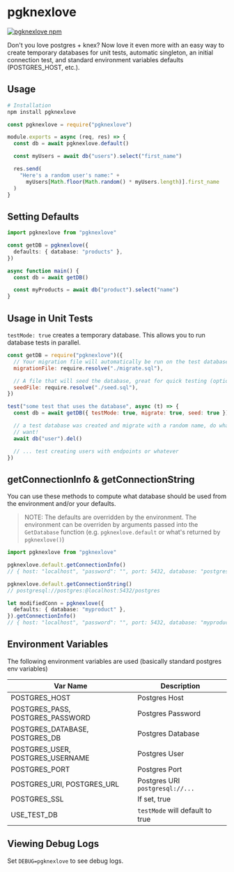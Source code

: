 # pgknexlove

[![pgknexlove npm](https://badge.fury.io/js/pgknexlove.svg)](https://www.npmjs.com/package/pgknexlove)

Don't you love postgres + knex? Now love it even more with an easy way to create
temporary databases for unit tests, automatic singleton, an initial connection test,
and standard environment variables defaults (POSTGRES_HOST, etc.).

## Usage

```bash
# Installation
npm install pgknexlove
```

```javascript
const pgknexlove = require("pgknexlove")

module.exports = async (req, res) => {
  const db = await pgknexlove.default()

  const myUsers = await db("users").select("first_name")

  res.send(
    "Here's a random user's name:" +
      myUsers[Math.floor(Math.random() * myUsers.length)].first_name
  )
}
```

## Setting Defaults

```ts
import pgknexlove from "pgknexlove"

const getDB = pgknexlove({
  defaults: { database: "products" },
})

async function main() {
  const db = await getDB()

  const myProducts = await db("product").select("name")
}
```

## Usage in Unit Tests

`testMode: true` creates a temporary database. This allows you to run database
tests in parallel.

```javascript
const getDB = require("pgknexlove")({
  // Your migration file will automatically be run on the test database (optional)
  migrationFile: require.resolve("./migrate.sql"),

  // A file that will seed the database, great for quick testing (optional)
  seedFile: require.resolve("./seed.sql"),
})

test("some test that uses the database", async (t) => {
  const db = await getDB({ testMode: true, migrate: true, seed: true })

  // a test database was created and migrate with a random name, do whatever you
  // want!
  await db("user").del()

  // ... test creating users with endpoints or whatever
})
```

## getConnectionInfo & getConnectionString

You can use these methods to compute what database should be used from the
environment and/or your defaults.

> NOTE: The defaults are overridden by the environment. The environment can
> be overriden by arguments passed into the `GetDatabase` function (e.g.
> `pgknexlove.default` or what's returned by `pgknexlove()`)

```ts
import pgknexlove from "pgknexlove"

pgknexlove.default.getConnectionInfo()
// { host: "localhost", "password": "", port: 5432, database: "postgres", user: "postgres" }

pgknexlove.default.getConnectionString()
// postgresql://postgres:@localhost:5432/postgres

let modifiedConn = pgknexlove({
  defaults: { database: "myproduct" },
}).getConnectionInfo()
// { host: "localhost", "password": "", port: 5432, database: "myproduct", user: "postgres" }
```

## Environment Variables

The following environment variables are used (basically standard postgres env variables)

| Var Name                         | Description                     |
| -------------------------------- | ------------------------------- |
| POSTGRES_HOST                    | Postgres Host                   |
| POSTGRES_PASS, POSTGRES_PASSWORD | Postgres Password               |
| POSTGRES_DATABASE, POSTGRES_DB   | Postgres Database               |
| POSTGRES_USER, POSTGRES_USERNAME | Postgres User                   |
| POSTGRES_PORT                    | Postgres Port                   |
| POSTGRES_URI, POSTGRES_URL       | Postgres URI `postgresql://...` |
| POSTGRES_SSL                     | If set, true                    |
| USE_TEST_DB                      | `testMode` will default to true |

## Viewing Debug Logs

Set `DEBUG=pgknexlove` to see debug logs.
